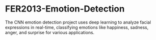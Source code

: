 # FER2013-Emotion-Detection
The CNN emotion detection project uses deep learning to analyze facial expressions in real-time, classifying emotions like happiness, sadness, anger, and surprise for various applications.
